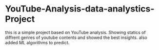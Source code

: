 # YouTube-Analysis-data-analystics-Project
this is a simple project based on YouTube analysis.
Showing statics of diffrent genres of youtube contents and showed the best insights.
also added ML algorithms to predict.

